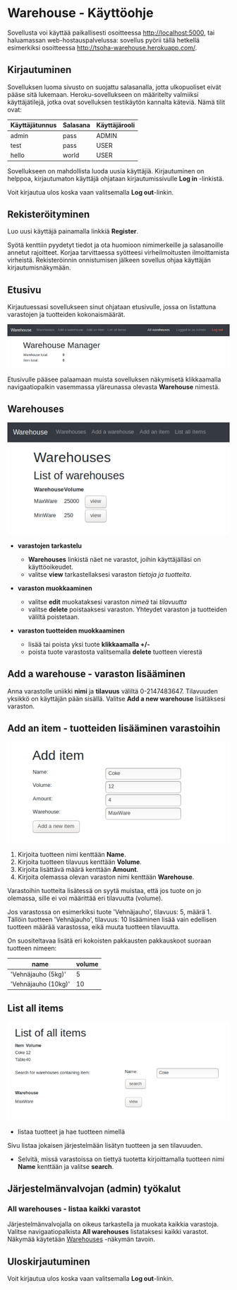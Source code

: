 # Warehouse - Käyttöohje

Sovellusta voi käyttää paikallisesti osoitteessa <http://localhost:5000>, tai haluamassan web-hostauspalvelussa: sovellus pyörii tällä hetkellä esimerkiksi osoitteessa <http://tsoha-warehouse.herokuapp.com/>.

## Kirjautuminen

Sovelluksen luoma sivusto on suojattu salasanalla, jotta ulkopuoliset eivät pääse sitä lukemaan. Heroku-sovellukseen on määritelty valmiiksi käyttäjätilejä, jotka ovat sovelluksen testikäytön kannalta käteviä. Nämä tilit ovat:

| Käyttäjätunnus   | Salasana   | Käyttäjärooli |
| ---------------- | ---------- | ------------- |
| admin            | pass       | ADMIN         |
| test             | pass       | USER          |
| hello            | world      | USER          |

Sovellukseen on mahdollista luoda uusia käyttäjiä. Kirjautuminen on helppoa, kirjautumaton käyttäjä ohjataan kirjautumissivulle __Log in__ -linkistä. 

Voit kirjautua ulos koska vaan valitsemalla __Log out__-linkin.

## Rekisteröityminen

Luo uusi käyttäjä painamalla linkkiä __Register__.

Syötä kenttiin pyydetyt tiedot ja ota huomioon nimimerkeille ja salasanoille annetut rajoitteet. Korjaa tarvittaessa syötteesi virheilmoitusten ilmoittamista virheistä. Rekisteröinnin onnistumisen jälkeen sovellus ohjaa käyttäjän kirjautumisnäkymään.

## Etusivu

Kirjautuessasi sovellukseen sinut ohjataan etusivulle, jossa on listattuna varastojen ja tuotteiden kokonaismäärät.

![etusivu](https://github.com/hajame/warehouse/blob/master/documentation/images/index.png)  

Etusivulle pääsee palaamaan muista sovelluksen näkymisetä klikkaamalla navigaatiopalkin vasemmassa yläreunassa olevasta __Warehouse__ nimestä.

## Warehouses 

![warehouses](https://github.com/hajame/warehouse/blob/master/documentation/images/warehouses.png)  

- __varastojen tarkastelu__
    - __Warehouses__ linkistä näet ne varastot, joihin käyttäjälläsi on käyttöoikeudet.
    - valitse __view__ tarkastellaksesi varaston _tietoja ja tuotteita_.  

- __varaston muokkaaminen__
    - valitse __edit__ muokataksesi varaston _nimeä_ tai _tilavuutta_  
    - valitse __delete__ poistaaksesi varaston. Yhteydet varaston ja tuotteiden väliltä poistetaan.  

- __varaston tuotteiden muokkaaminen__
    - lisää tai poista yksi tuote __klikkaamalla +/-__
    - poista tuote varastosta valitsemalla __delete__ tuotteen vierestä


## Add a warehouse - varaston lisääminen

Anna varastolle uniikki __nimi__ ja __tilavuus__ väliltä 0-2147483647. Tilavuuden yksikkö on käyttäjän pään sisällä. Valitse __Add a new warehouse__ lisätäksesi varaston.

## Add an item - tuotteiden lisääminen varastoihin

![lisää tuote](https://github.com/hajame/warehouse/blob/master/documentation/images/add_item.png)  

1. Kirjoita tuotteen nimi kenttään __Name__.  
2. Kirjoita tuotteen tilavuus kenttään __Volume__.
3. Kirjoita lisättävä määrä kenttään __Amount__.
4. Kirjoita olemassa olevan varaston nimi kenttään __Warehouse__.

Varastoihin tuotteita lisätessä on syytä muistaa, että jos tuote on jo olemassa, sille ei voi määrittää eri tilavuutta (volume).

Jos varastossa on esimerkiksi tuote 'Vehnäjauho', tilavuus: 5, määrä 1.
Tällöin tuotteen 'Vehnäjauho', tilavuus: 10 lisääminen lisää vain edellisen tuotteen määrää varastossa, eikä muuta tuotteen tilavuutta.  

On suositeltavaa lisätä eri kokoisten pakkausten pakkauskoot suoraan tuotteen nimeen:  

| name                  | volume |
| ----------------------| ------ |
| 'Vehnäjauho (5kg)'    | 5      |
| 'Vehnäjauho (10kg)'   | 10     |


## List all items 

![listaa tuotteet](https://github.com/hajame/warehouse/blob/master/documentation/images/list_all_items.png)  

- listaa tuotteet ja hae tuotteen nimellä  

Sivu listaa jokaisen järjestelmään lisätyn tuotteen ja sen tilavuuden.  

- Selvitä, missä varastoissa on tiettyä tuotetta kirjoittamalla tuotteen nimi __Name__ kenttään ja valitse __search__.

## Järjestelmänvalvojan (admin) työkalut

### All warehouses - listaa kaikki varastot

Järjestelmänvalvojalla on oikeus tarkastella ja muokata kaikkia varastoja. Valitse navigaatiopalkista __All warehouses__ listataksesi kaikki varastot. Näkymää käytetään [Warehouses](../blob/master/documentation/user_guide.md#Warehouses) -näkymän tavoin.

## Uloskirjautuminen

Voit kirjautua ulos koska vaan valitsemalla __Log out__-linkin.
